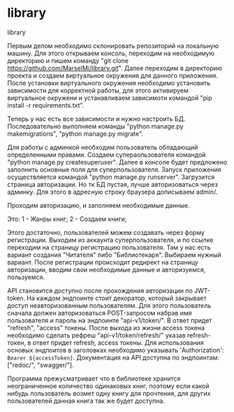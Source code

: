 # library
library

Первым делом необходимо склонировать репозиторий на локальную машину.
Для этого открываем консоль, переходим на необходимую директорию и пишем команду "git clone https://github.com/MarselMi/library.git".
Далее переходим в директорию проекта и создаем виртуальное окружения для данного приложения.
После установки виртуального окружения необходимо установить зависимости для корректной работы, для этого активируем виртуальное окружени и устанавливаем зависимоти командой "pip install -r requirements.txt".

Теперь у нас есть все зависимости и нужно настроить БД. 
Последовательно выполняем команды "python manage.py makemigrations", "python manage.py migrate".

Для работы с админкой необходим пользователь обладающий определенными правами. Создаем супераользователя командой "python manage.py createsuperuser". Далее в консоле будет предложено заполнить основные поля для суперпользователя.
Запуск приложения осуществляется командой "python manage.py runserver".
Загрузится страница авторизации.
Но тк БД пустая, лучше авторизоваться через админку. Для этого в адресную строку браузера дописываем admin/.

Проходим авторизацию, и заполняем необходимые данные. 

Это:
1 - Жанры книг;
2 - Создаем книги;

Этого достаточно, пользователей можем создавать через форму регистрации.
Выходим из аккаунта суперпользователя, и по ссылке переходим на страницу регистрацию пользователя.
Там у нас есть вариант создания "Читателя" либо "Библиотекаря". Выбираем нужный вариант. 
После регистрации происходит редирект на страницу авторизации, вводим свои необходимые данные и авторизуемся, пользуемся.

API становится доступно после прохождения авторизации по JWT-token.
На каждом эндпоинте стоит декоратор, который закрывает доступ неавторизованным пользователям.
Для этого пользователь сначала должен авторизоваться POST-запросом набрав имя пользователя и пароль на эндпоинте "api-v1/token/".
В ответ придет "refresh", "access" токены.
После выхода из жизни access токена необходимо сделать рефреш "api-v1/token/refresh/" указав refresh-токен, в ответ придет refresh, access токены.
Для использования основых эндпоитов в заголовках необходимо указывать 'Authorization': `Bearer ${accessToken}`.
Документация на API доступна по эндпоинтам: ["redoc/", "swagger/"].

Программа прежусматривает что в библиотеке хранится неограниченное количество одинаковых книг, поэтому если какой нибудь пользователь возмет одну книгу для прочтения, для других пользователей данная книга так же будет доступна.

